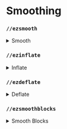 # Smoothing

### `//ezsmooth`

<details>

<summary>Smooth</summary>

**`//ezsmooth <radii> <iterations> <bias>`**

**`Alias: //ezsm`**

La `//ezsmooth` commande lisse les bords et les surfaces d'une région sélectionnée à l'aide d'un algorithme de lissage tridimensionnel.

* **Radii**: le ou les rayons de lissage, qui peuvent être une valeur unique ou trois valeurs séparées par des virgules pour les directions Est/Ouest, Haut/Bas et Nord/Sud, respectivement. Ce paramètre contrôle l'étendue de l'effet de lissage.
* **Iterations**: nombre de fois que l'opération de lissage est exécutée. Un nombre plus élevé d'itérations conduit à un résultat plus fluide mais augmente le temps de traitement.
* **Bias**:  valeur comprise entre -1,0 et 1,0 qui ajuste l'expansion ou la contraction de l'effet de lissage. Les valeurs positives élargissent la zone lissée, tandis que les valeurs négatives la contractent.

</details>

### `//ezinflate`

<details>

<summary>Inflate</summary>

**`//ezinflate <radius>`**

**`Alias: //inflate`**

La `//ezinflate` commande augmente le volume des blocs dans une région sélectionnée d'une quantité spécifiée, « gonflant » ainsi efficacement la construction.

* **Radius**: Spécifie la distance d'expansion en blocs. Cette valeur détermine à quelle distance des surfaces d'origine les nouvelles surfaces gonflées seront créées.

</details>

### `//ezdeflate`

<details>

<summary>Deflate</summary>

**`//ezdeflate <radius>`**

**`Alias: //deflate`**

La `//ezdeflate` commande contracte le volume des blocs dans une région sélectionnée d'une quantité spécifiée, « dégonflant » ainsi efficacement la construction.

* **Radius**: spécifie la distance d'expansion en blocs. Cette valeur détermine la distance à laquelle les blocs seront supprimés à partir des surfaces d'origine.

</details>

### `//ezsmoothblocks`

<details>

<summary>Smooth Blocks</summary>

**`//ezsmoothblocks <radius> <iterations> <bias> [-s] [-t] [-w]`**

**`Alias: //smoothblocks`**

La `//ezsmoothblocks` commande modifie une région sélectionnée en plaçant des dalles, des escaliers et des murs pour créer une surface nettement plus lisse.

* **Radius**: spécifie le rayon de lissage en blocs. Cette valeur détermine la zone autour de chaque bloc qui est prise en compte pendant le processus de lissage.
* **Iterations**:nombre de fois que l'opération de lissage est exécutée. Un nombre plus élevé d'itérations produit un résultat plus lisse, mais augmente le temps de traitement.
* **Bias**: valeur comprise entre -1,0 et 1,0 qui ajuste l'expansion ou la contraction de l'effet de lissage. Les valeurs positives tendent à élargir la zone lissée, tandis que les valeurs négatives la contractent, offrant ainsi un contrôle sur l'apparence finale.
* **-s**: limite le processus de lissage pour n'utiliser que des dalles.
* **-t**: exclut les murs du lissage.
* **-w**: utilise un ensemble alternatif de blocs.

</details>

